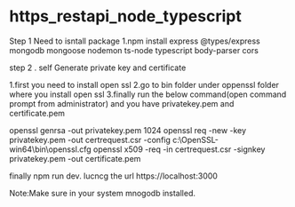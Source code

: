 
# https_restapi_node_typescript
Step 1
Need to isntall package
1.npm install express
    @types/express
    mongodb
    mongoose
    nodemon
    ts-node
    typescript
    body-parser
    cors

step 2 .
self Generate private key and certificate

1.first you need to install open ssl
2.go to bin folder under oppenssl folder where you install open ssl
3.finally run the below command(open command prompt from administrator) and you have  privatekey.pem and certificate.pem

openssl genrsa -out privatekey.pem 1024
openssl req -new -key privatekey.pem -out certrequest.csr -config c:\OpenSSL-win64\bin\openssl.cfg
openssl x509 -req -in certrequest.csr -signkey privatekey.pem -out certificate.pem

finally npm run dev.
lucncg the url https://localhost:3000

Note:Make sure in your system mnogodb installed.
